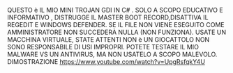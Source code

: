 QUESTO è IL MIO MINI TROJAN GDI IN C# . SOLO A SCOPO EDUCATIVO E INFORMATIVO , DISTRUGGE IL MASTER BOOT RECORD,DISATTIVA IL REGEDIT E WINDOWS DEFENDER. 
SE IL FILE NON VIENE ESEGUITO COME AMMINISTRATORE NON SUCCEDERÀ NULLA (NON FUNZIONA).
USATE UN MACCHINA VIRTUALE, STATE ATTENTI NON è UN GIOCATTOLO NON SONO RESPONSABILE DI USI IMPROPRI.
POTETE TESTARE IL MIO MALWARE VS UN ANTIVIRUS, MA NON USATELO A SCOPO MALEVOLO.
DIMOSTRAZIONE
https://www.youtube.com/watch?v=UpgRsfqkY4U
